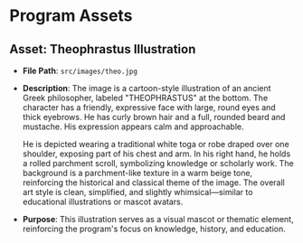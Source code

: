 # Program Assets

## Asset: Theophrastus Illustration

- **File Path**: `src/images/theo.jpg`
- **Description**:
  The image is a cartoon-style illustration of an ancient Greek philosopher, labeled "THEOPHRASTUS" at the bottom. The character has a friendly, expressive face with large, round eyes and thick eyebrows. He has curly brown hair and a full, rounded beard and mustache. His expression appears calm and approachable.

  He is depicted wearing a traditional white toga or robe draped over one shoulder, exposing part of his chest and arm. In his right hand, he holds a rolled parchment scroll, symbolizing knowledge or scholarly work. The background is a parchment-like texture in a warm beige tone, reinforcing the historical and classical theme of the image. The overall art style is clean, simplified, and slightly whimsical—similar to educational illustrations or mascot avatars.

- **Purpose**:
  This illustration serves as a visual mascot or thematic element, reinforcing the program's focus on knowledge, history, and education.
